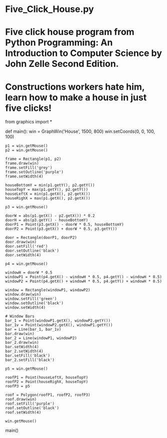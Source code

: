 # Five_Click_House.py
# Five click house program from Python Programming: An Introduction to Computer Science by John Zelle Second Edition.
# Constructions workers hate him, learn how to make a house in just five clicks!

from graphics import *


def main():
    win = GraphWin('House', 1500, 800)
    win.setCoords(0, 0, 100, 100)

    p1 = win.getMouse()
    p2 = win.getMouse()

    frame = Rectangle(p1, p2)
    frame.draw(win)
    frame.setFill('grey')
    frame.setOutline('purple')
    frame.setWidth(4)

    houseBottomY = min(p1.getY(), p2.getY())
    houseTopY = max(p1.getY(), p2.getY())
    houseLeftX = min(p1.getX(), p2.getX())
    houseRighX = max(p1.getX(), p2.getX())

    p3 = win.getMouse()

    doorW = abs(p1.getX() - p2.getX()) * 0.2
    doorH = abs(p3.getY() - houseBottomY)
    doorP1 = Point(p3.getX() - doorW * 0.5, houseBottomY)
    doorP2 = Point(p3.getX() + doorW * 0.5, p3.getY())

    door = Rectangle(doorP1, doorP2)
    door.draw(win)
    door.setFill('red')
    door.setOutline('black')
    door.setWidth(4)

    p4 = win.getMouse()

    windowH = doorW * 0.5
    windowP1 = Point(p4.getX() - windowH * 0.5, p4.getY() - windowH * 0.5)
    windowP2 = Point(p4.getX() + windowH * 0.5, p4.getY() + windowH * 0.5)

    window = Rectangle(windowP1, windowP2)
    window.draw(win)
    window.setFill('green')
    window.setOutline('black')
    window.setWidth(4)

    # Window Bars
    bar_1 = Point(windowP1.getX(), windowP2.getY())
    bar_1v = Point(windowP2.getX(), windowP1.getY())
    bar = Line(bar_1, bar_1v)
    bar.draw(win)
    bar_2 = Line(windowP1, windowP2)
    bar_2.draw(win)
    bar.setWidth(4)
    bar_2.setWidth(4)
    bar.setFill('black')
    bar_2.setFill('black')

    p5 = win.getMouse()

    roofP1 = Point(houseLeftX, houseTopY)
    roofP2 = Point(houseRighX, houseTopY)
    roofP3 = p5

    roof = Polygon(roofP1, roofP2, roofP3)
    roof.draw(win)
    roof.setFill('purple')
    roof.setOutline('black')
    roof.setWidth(4)

    win.getMouse()

main()

